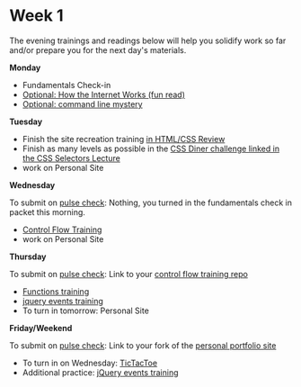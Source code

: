 # Week 1

The evening trainings and readings below will help you solidify work so far and/or prepare you for the next day's materials.

**Monday**

* Fundamentals Check-in
* [Optional: How the Internet Works (fun read)](https://github.com/SF-WDI-LABS/how-the-internet-works)
* [Optional: command line mystery](https://github.com/SF-WDI-LABS/command-line-mystery)

**Tuesday**

* Finish the site recreation training [in HTML/CSS Review](https://github.com/SF-WDI-LABS/site-recreation)
* Finish as many levels as possible in the [CSS Diner challenge linked in the CSS Selectors Lecture](https://flukeout.github.io/)
* work on Personal Site

**Wednesday**

To submit on [pulse check](https://docs.google.com/forms/d/e/1FAIpQLSe7KpquxAEpvf5gCdfEbt4RIFbmkiTKL8i_-P_9bcvG5zxnQQ/viewform): Nothing, you turned in the fundamentals check in packet this morning.

* [Control Flow Training](https://github.com/SF-WDI-LABS/js-control-flow-training)
* work on Personal Site

**Thursday**

To submit on [pulse check](https://docs.google.com/forms/d/e/1FAIpQLSe7KpquxAEpvf5gCdfEbt4RIFbmkiTKL8i_-P_9bcvG5zxnQQ/viewform): Link to your [control flow training repo](https://github.com/SF-WDI-LABS/js-control-flow-training)

* [Functions training](https://github.com/SF-WDI-LABS/functions-exercises)
* [jquery events training](https://github.com/SF-WDI-LABS/jquery-events-lab)
* To turn in tomorrow: Personal Site

**Friday/Weekend**

To submit on [pulse check](https://docs.google.com/forms/d/e/1FAIpQLSe7KpquxAEpvf5gCdfEbt4RIFbmkiTKL8i_-P_9bcvG5zxnQQ/viewform): Link to your fork of the [personal portfolio site](https://github.com/SF-WDI-LABS/personal-portfolio)

* To turn in on Wednesday: [TicTacToe](https://github.com/SF-WDI-LABS/tic-tac-toe)
* Additional practice: [jQuery events training](https://github.com/SF-WDI-LABS/jquery-events-lab)
